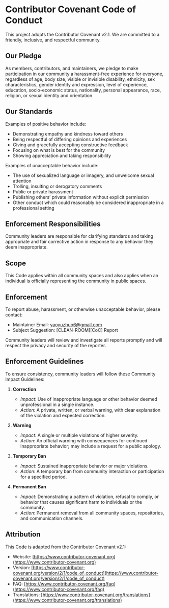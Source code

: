 # Contributor Covenant Code of Conduct

This project adopts the Contributor Covenant v2.1. We are committed to a friendly, inclusive, and respectful community.

## Our Pledge

As members, contributors, and maintainers, we pledge to make participation in our community a harassment-free experience for everyone, regardless of age, body size, visible or invisible disability, ethnicity, sex characteristics, gender identity and expression, level of experience, education, socio-economic status, nationality, personal appearance, race, religion, or sexual identity and orientation.

## Our Standards

Examples of positive behavior include:
- Demonstrating empathy and kindness toward others
- Being respectful of differing opinions and experiences
- Giving and gracefully accepting constructive feedback
- Focusing on what is best for the community
- Showing appreciation and taking responsibility

Examples of unacceptable behavior include:
- The use of sexualized language or imagery, and unwelcome sexual attention
- Trolling, insulting or derogatory comments
- Public or private harassment
- Publishing others’ private information without explicit permission
- Other conduct which could reasonably be considered inappropriate in a professional setting

## Enforcement Responsibilities

Community leaders are responsible for clarifying standards and taking appropriate and fair corrective action in response to any behavior they deem inappropriate.

## Scope

This Code applies within all community spaces and also applies when an individual is officially representing the community in public spaces.

## Enforcement

To report abuse, harassment, or otherwise unacceptable behavior, please contact:

- Maintainer Email: yaoyuzhuo6@gmail.com  
- Subject Suggestion: [CLEAN-ROOM][CoC] Report

Community leaders will review and investigate all reports promptly and will respect the privacy and security of the reporter.

## Enforcement Guidelines

To ensure consistency, community leaders will follow these Community Impact Guidelines:

1. **Correction**  
   - *Impact*: Use of inappropriate language or other behavior deemed unprofessional in a single instance.  
   - *Action*: A private, written, or verbal warning, with clear explanation of the violation and expected correction.

2. **Warning**  
   - *Impact*: A single or multiple violations of higher severity.  
   - *Action*: An official warning with consequences for continued inappropriate behavior; may include a request for a public apology.

3. **Temporary Ban**  
   - *Impact*: Sustained inappropriate behavior or major violations.  
   - *Action*: A temporary ban from community interaction or participation for a specified period.

4. **Permanent Ban**  
   - *Impact*: Demonstrating a pattern of violation, refusal to comply, or behavior that causes significant harm to individuals or the community.  
   - *Action*: Permanent removal from all community spaces, repositories, and communication channels.

## Attribution

This Code is adapted from the Contributor Covenant v2.1:  
- Website: [https://www.contributor-covenant.org](https://www.contributor-covenant.org)  
- Version: [https://www.contributor-covenant.org/version/2/1/code_of_conduct](https://www.contributor-covenant.org/version/2/1/code_of_conduct)  
- FAQ: [https://www.contributor-covenant.org/faq](https://www.contributor-covenant.org/faq)  
- Translations: [https://www.contributor-covenant.org/translations](https://www.contributor-covenant.org/translations)
